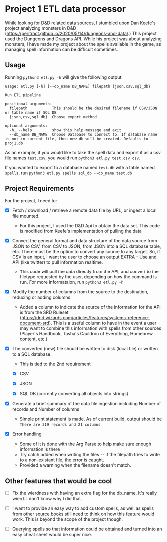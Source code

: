 # Project 1 ETL data processor 
While looking for D&D related data sources, I stumbled upon Dan Keefe's project analyzing monsters in D&D (https://peritract.github.io/2020/05/14/dungeons-and-data/.) This project used the Dungeons and Dragons API. While his project was about analyzing monsters, I have made my project about the spells available in the game, as managing spell information can be difficult sometimes.


## Usage

Running `python3 etl.py -h` will give the following output:

```
usage: etl.py [-h] [--db_name DB_NAME] filepath {json,csv,sql_db}

Run ETL pipeline

positional arguments:
  filepath           This should be the desired filename if CSV/JSON or table name if SQL DB
  {json,csv,sql_db}  Choose export method

optional arguments:
  -h, --help         show this help message and exit
  --db_name DB_NAME  Choose Database to connect to. If database name is not in current file, then new db will be created. Defaults to proj1.db
```

As an example, if you would like to take the spell data and export it as a csv file names `test.csv`, you would run `python3 etl.py test.csv csv`. 

If you wanted to export to a database named `test.db` with a table named `spells`, run `python3 etl.py spells sql_db --db_name test.db`



## Project Requirements
For the project, I need to:

- [x] Fetch / download / retrieve a remote data file by URL, or ingest a local file mounted.
    * For this project, I used the D&D Api to obtain the data set. This code is modified from Keefe's implementation of pulling the data


- [x] Convert the general format and data structure of the data source from JSON to CSV, from CSV to JSON, from JSON into a SQL database table, etc. There must be the option to convert any source to any target. So, if CSV is an input, I want the user to choose an output EXTRA – Use and API (like twitter) to pull information realtime.
    * This code will pull the data directly from the API, and convert to the filetype requested by the user, depending on how the command is run. For more informataion, run `python3 etl.py -h`


- [x] Modify the number of columns from the source to the destination, reducing or adding columns. 
    * Added a column to indicate the source of the information for the API is from the SRD Ruleset (https://dnd.wizards.com/articles/features/systems-reference-document-srd). This is a useful column to have in the event a user may want to combine this information with spells from other sources (Player's Handbook, Tasha's Cauldron of Everything, Homebrew content, etc.)


- [x] The converted (new) file should be written to disk (local file) or written to a SQL database. 
    * This is tied to the 2nd requirement
    - [x] CSV
    - [x] JSON
    - [x] SQL DB (currently converting all objects into strings)


- [x] Generate a brief summary of the data file ingestion including Number of records and Number of columns 
    * Simple print statement is made. As of current build, output should be `There are 319 records and 21 columns`

- [x] Error handling
    * Some of it is done with the Arg Parse to help make sure enough information is there
    * Try catch added when writing the files -- if the filepath tries to write to a non-existant file, the error is caught.
    * Provided a warning when the filename doesn't match.

## Other features that would be cool

- [ ] Fix the wierdness with having an extra flag for the db_name. It's really wierd. I don't know why I did that. 

- [ ] I want to provide an easy way to add custom spells, as well as spells from other source books still need to think on how this feature would work. This is beyond the scope of the project though.

- [ ] Querying spells so that information could be obtained and turned into an easy cheat sheet would be super nice. 